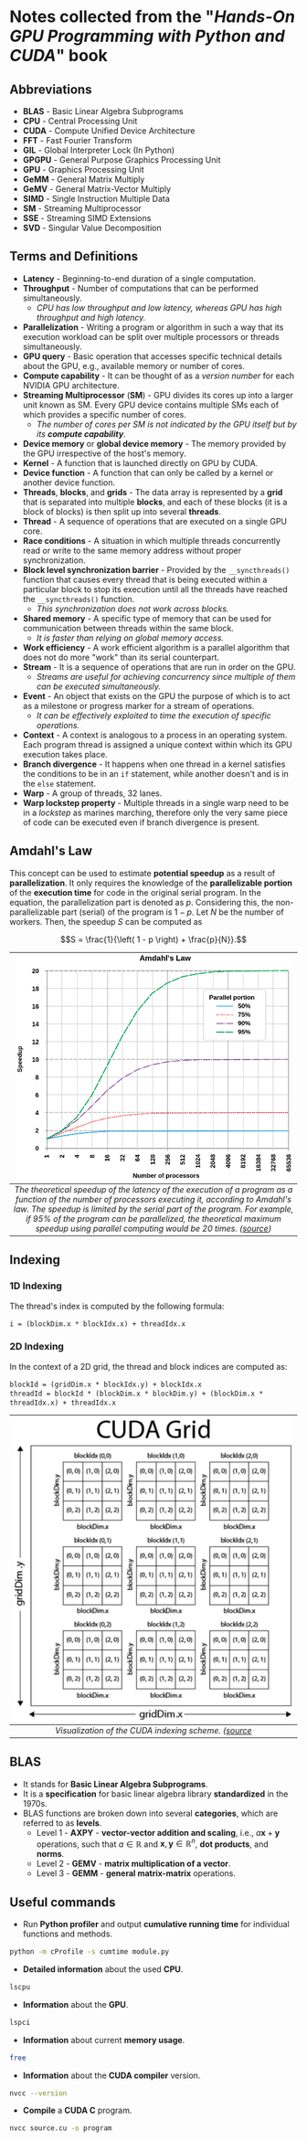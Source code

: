 # Notes collected from the "*Hands-On GPU Programming with Python and CUDA*" book

## Abbreviations

* **BLAS** - Basic Linear Algebra Subprograms
* **CPU** - Central Processing Unit
* **CUDA** - Compute Unified Device Architecture
* **FFT** - Fast Fourier Transform
* **GIL** - Global Interpreter Lock (In Python)
* **GPGPU** - General Purpose Graphics Processing Unit
* **GPU** - Graphics Processing Unit
* **GeMM** - General Matrix Multiply
* **GeMV** - General Matrix-Vector Multiply
* **SIMD** - Single Instruction Multiple Data
* **SM** - Streaming Multiprocessor
* **SSE** - Streaming SIMD Extensions
* **SVD** - Singular Value Decomposition

## Terms and Definitions

* **Latency** - Beginning-to-end duration of a single computation.
* **Throughput** - Number of computations that can be performed simultaneously.
  * *CPU has low throughput and low latency, whereas GPU has high throughput and high latency.*
* **Parallelization** - Writing a program or algorithm in such a way that its execution workload can be split over multiple processors or threads simultaneously.
* **GPU query** - Basic operation that accesses specific technical details about the GPU, e.g., available memory or number of cores.
* **Compute capability** - It can be thought of as a *version number* for each NVIDIA GPU architecture.
* **Streaming Multiprocessor** (**SM**) - GPU divides its cores up into a larger unit known as SM. Every GPU device contains multiple SMs each of which provides a specific number of cores.
  * *The number of cores per SM is not indicated by the GPU itself but by its **compute capability***.
* **Device memory** or **global device memory** - The memory provided by the GPU irrespective of the host's memory.
* **Kernel** - A function that is launched directly on GPU by CUDA.
* **Device function** - A function that can only be called by a kernel or another device function.
* **Threads**, **blocks**, and **grids** - The data array is represented by a **grid** that is separated into multiple **blocks**, and each of these blocks (it is a block of blocks) is then split up into several **threads**.
* **Thread** - A sequence of operations that are executed on a single GPU core.
* **Race conditions** - A situation in which multiple threads concurrently read or write to the same memory address without proper synchronization.
* **Block level synchronization barrier** - Provided by the `__syncthreads()` function that causes every thread that is being executed within a particular block to stop its execution until all the threads have reached the `__syncthreads()` function.
  * *This synchronization does not work across blocks.*
* **Shared memory** - A specific type of memory that can be used for communication between threads within the same block.
  * *It is faster than relying on global memory access.*
* **Work efficiency** - A work efficient algorithm is a parallel algorithm that does not do more "work" than its serial counterpart.
* **Stream** - It is a sequence of operations that are run in order on the GPU.
  * *Streams are useful for achieving concurrency since multiple of them can be executed simultaneously.*
* **Event** - An object that exists on the GPU the purpose of which is to act as a milestone or progress marker for a stream of operations.
  * *It can be effectively exploited to time the execution of specific operations.*
* **Context** - A context is analogous to a process in an operating system. Each program thread is assigned a unique context within which its GPU execution takes place.
* **Branch divergence** - It happens when one thread in a kernel satisfies the conditions to be in an `if` statement, while another doesn't and is in the `else` statement.
* **Warp** - A group of threads, $32$ lanes.
* **Warp lockstep property** - Multiple threads in a single warp need to be in a *lockstep* as marines marching, therefore only the very same piece of code can be executed even if branch divergence is present.

## Amdahl's Law

This concept can be used to estimate **potential speedup** as a result of **parallelization**. It only requires the knowledge of the **parallelizable portion** of the **execution time** for code in the original serial program. In the equation, the parallelization part is denoted as $p$. Considering this, the non-parallelizable part (serial) of the program is $1 - p$. Let $N$ be the number of workers. Then, the speedup $S$ can be computed as 

$$S = \frac{1}{\left( 1 - p \right) + \frac{p}{N}}.$$

| ![Amdahls_law](./images/Amdahls_law.png) |
| :---: |
| *The theoretical speedup of the latency of the execution of a program as a function of the number of processors executing it, according to Amdahl's law. The speedup is limited by the serial part of the program. For example, if 95% of the program can be parallelized, the theoretical maximum speedup using parallel computing would be 20 times. ([source](https://en.wikipedia.org/wiki/Amdahl%27s_law))* |

## Indexing

### 1D Indexing

The thread's index is computed by the following formula:
```
i = (blockDim.x * blockIdx.x) + threadIdx.x
```

### 2D Indexing

In the context of a 2D grid, the thread and block indices are computed as:
```
blockId = (gridDim.x * blockIdx.y) + blockIdx.x
threadId = blockId * (blockDim.x * blockDim.y) + (blockDim.x * threadIdx.x) + threadIdx.x
```

| ![CUDA_grid_blocks_threads](./images/CUDA_grid_blocks_threads.png) |
| :---: |
| *Visualization of the CUDA indexing scheme. ([source](http://harmanani.github.io/classes/csc447/Notes/Lecture15.pdf)* |

## BLAS

* It stands for **Basic Linear Algebra Subprograms**.
* It is a **specification** for basic linear algebra library **standardized** in the 1970s.
* BLAS functions are broken down into several **categories**, which are referred to as **levels**.
  * Level 1 - **AXPY** - **vector-vector addition and scaling**, i.e., $a\mathbf{x} + \mathbf{y}$ operations, such that $a \in \mathbb{R}$ and $\mathbf{x}, \mathbf{y} \in \mathbb{R}^n$, **dot products**, and **norms**.
  * Level 2 - **GEMV** - **matrix multiplication of a vector**.
  * Level 3 - **GEMM** - **general matrix-matrix** operations.
## Useful commands

* Run **Python profiler** and output **cumulative running time** for individual functions and methods.
```bash
python -m cProfile -s cumtime module.py
```

* **Detailed information** about the used **CPU**.
```bash
lscpu
```

* **Information** about the **GPU**.
```bash
lspci
```

* **Information** about current **memory usage**.
```bash
free
```

* **Information** about the **CUDA compiler** version.
```bash
nvcc --version
```

* **Compile** a **CUDA C** program.
```bash
nvcc source.cu -o program
```